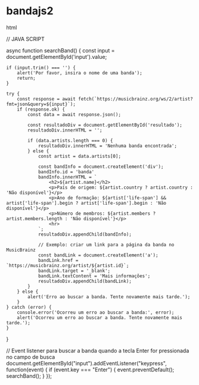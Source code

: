 # bandajs2

html 

<!DOCTYPE html>
<html lang="pt-BR">

<head>
    <meta charset="UTF-8">
    <meta name="viewport" content="width=device-width, initial-scale=1.0">
    <title>Busca de Bandas em JS!</title>
    <script src="script.js"></script>
    <link rel="stylesheet" href="style.css">
</head>

<body>

  // JAVA SCRIPT 

async function searchBand() {
    const input = document.getElementById('input').value;

    if (input.trim() === '') {
        alert('Por favor, insira o nome de uma banda');
        return;
    }

    try {
        const response = await fetch(`https://musicbrainz.org/ws/2/artist?fmt=json&query=${input}`);
        if (response.ok) {
            const data = await response.json();

            const resultadoDiv = document.getElementById('resultado');
            resultadoDiv.innerHTML = '';

            if (data.artists.length === 0) {
                resultadoDiv.innerHTML = 'Nenhuma banda encontrada';
            } else {
                const artist = data.artists[0];

                const bandInfo = document.createElement('div');
                bandInfo.id = 'banda'
                bandInfo.innerHTML = `
                    <h2>${artist.name}</h2>
                    <p>País de origem: ${artist.country ? artist.country : 'Não disponível'}</p>
                    <p>Ano de formação: ${artist['life-span'] && artist['life-span'].begin ? artist['life-span'].begin : 'Não disponível'}</p>
                    <p>Número de membros: ${artist.members ? artist.members.length : 'Não disponível'}</p>
                    <hr>
                `;
                resultadoDiv.appendChild(bandInfo);

                // Exemplo: criar um link para a página da banda no MusicBrainz
                const bandLink = document.createElement('a');
                bandLink.href = `https://musicbrainz.org/artist/${artist.id}`;
                bandLink.target = '_blank';
                bandLink.textContent = 'Mais informações';
                resultadoDiv.appendChild(bandLink);
            }
        } else {
            alert('Erro ao buscar a banda. Tente novamente mais tarde.');
        }
    } catch (error) {
        console.error('Ocorreu um erro ao buscar a banda:', error);
        alert('Ocorreu um erro ao buscar a banda. Tente novamente mais tarde.');
    }
}

// Event listener para buscar a banda quando a tecla Enter for pressionada no campo de busca
document.getElementById("input").addEventListener("keypress", function(event) {
    if (event.key === "Enter") {
        event.preventDefault();
        searchBand(); 
    }
});
